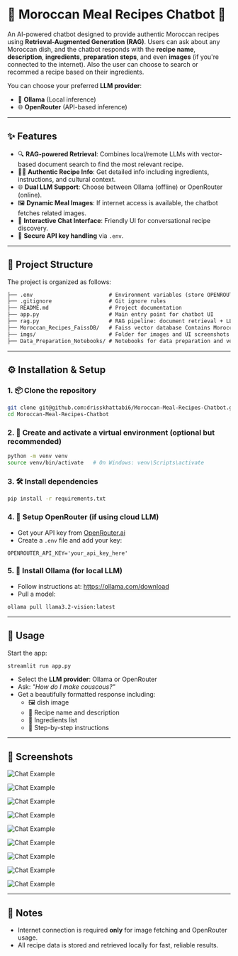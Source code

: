 # 🥘 Moroccan Meal Recipes Chatbot 🍗

An AI-powered chatbot designed to provide authentic Moroccan recipes using **Retrieval-Augmented Generation (RAG)**. Users can ask about any Moroccan dish, and the chatbot responds with the **recipe name**, **description**, **ingredients**, **preparation steps**, and even **images** (if you're connected to the internet).
Also the user can choose to search or recommed a recipe based on their ingredients.

You can choose your preferred **LLM provider**:
- 🧠 **Ollama** (Local inference)
- 🌐 **OpenRouter** (API-based inference)

---

## ✨ Features

- 🔍 **RAG-powered Retrieval**: Combines local/remote LLMs with vector-based document search to find the most relevant recipe.
- 👨‍🍳 **Authentic Recipe Info**: Get detailed info including ingredients, instructions, and cultural context.
- 🌐 **Dual LLM Support**: Choose between Ollama (offline) or OpenRouter (online).
- 🖼️ **Dynamic Meal Images**: If internet access is available, the chatbot fetches related images.
- 💬 **Interactive Chat Interface**: Friendly UI for conversational recipe discovery.
- 🔐 **Secure API key handling** via `.env`.

---

## 📁 Project Structure

The project is organized as follows:

```markdown
├── .env                        # Environment variables (store OPENROUTER_API_KEY here)
├── .gitignore                  # Git ignore rules
├── README.md                   # Project documentation
├── app.py                      # Main entry point for chatbot UI
├── rag.py                      # RAG pipeline: document retrieval + LLM generation
├── Moroccan_Recipes_FaissDB/   # Faiss vector database Contains Moroccan recipes
├── imgs/                       # Folder for images and UI screenshots
├── Data_Preparation_Notebooks/ # Notebooks for data preparation and vector DB setup (recipe documents / embeddings)
```

---

## ⚙️ Installation & Setup

### 1. 📦 Clone the repository
```bash
git clone git@github.com:drisskhattabi6/Moroccan-Meal-Recipes-Chatbot.git
cd Moroccan-Meal-Recipes-Chatbot
```

### 2. 🧪 Create and activate a virtual environment (optional but recommended)
```bash
python -m venv venv
source venv/bin/activate   # On Windows: venv\Scripts\activate
```

### 3. 🛠️ Install dependencies
```bash
pip install -r requirements.txt
```

### 4. 🔑 Setup OpenRouter (if using cloud LLM)
- Get your API key from [OpenRouter.ai](https://openrouter.ai)
- Create a `.env` file and add your key:
```
OPENROUTER_API_KEY='your_api_key_here'
```

### 5. 🧠 Install Ollama (for local LLM)
- Follow instructions at: https://ollama.com/download
- Pull a model:
```bash
ollama pull llama3.2-vision:latest
```

---

## 🚀 Usage

Start the app:

```bash
streamlit run app.py
```

- Select the **LLM provider**: Ollama or OpenRouter
- Ask: _"How do I make couscous?"_
- Get a beautifully formatted response including:
  - 🖼️ dish image
  - 🍛 Recipe name and description
  - 📜 Ingredients list
  - 📝 Step-by-step instructions

---

## 📸 Screenshots

![Chat Example](imgs/App.png)

![Chat Example](imgs/sidebar.png)

![Chat Example](imgs/img0.png)

![Chat Example](imgs/img1.png)

![Chat Example](imgs/img2.png)

![Chat Example](imgs/img3.png)

![Chat Example](imgs/img4.png)

![Chat Example](imgs/img8.png)

![Chat Example](imgs/img9.png)

---

## 📌 Notes

- Internet connection is required **only** for image fetching and OpenRouter usage.
- All recipe data is stored and retrieved locally for fast, reliable results.
